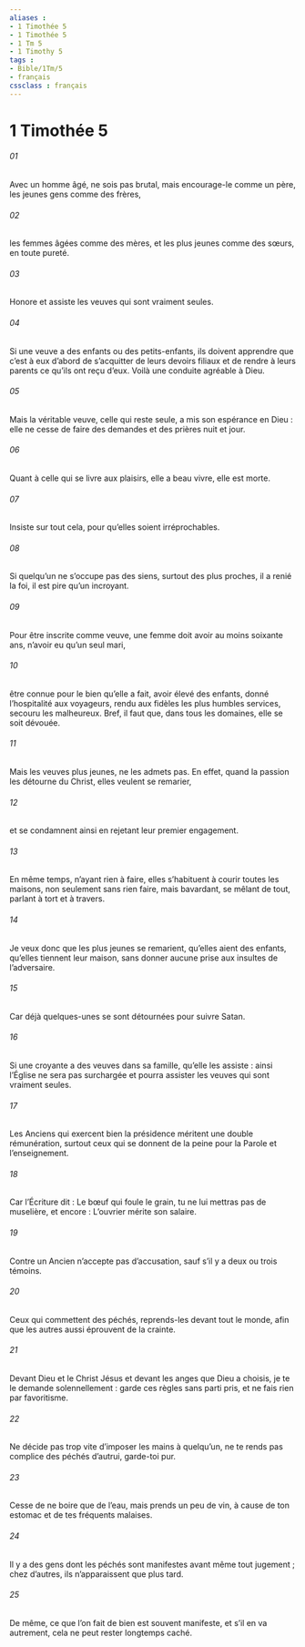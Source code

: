 ```yaml
---
aliases : 
- 1 Timothée 5
- 1 Timothée 5
- 1 Tm 5
- 1 Timothy 5
tags : 
- Bible/1Tm/5
- français
cssclass : français
---
```


# 1 Timothée 5

###### 01
Avec un homme âgé, ne sois pas brutal, mais encourage-le comme un père, les jeunes gens comme des frères,
###### 02
les femmes âgées comme des mères, et les plus jeunes comme des sœurs, en toute pureté.
###### 03
Honore et assiste les veuves qui sont vraiment seules.
###### 04
Si une veuve a des enfants ou des petits-enfants, ils doivent apprendre que c’est à eux d’abord de s’acquitter de leurs devoirs filiaux et de rendre à leurs parents ce qu’ils ont reçu d’eux. Voilà une conduite agréable à Dieu.
###### 05
Mais la véritable veuve, celle qui reste seule, a mis son espérance en Dieu : elle ne cesse de faire des demandes et des prières nuit et jour.
###### 06
Quant à celle qui se livre aux plaisirs, elle a beau vivre, elle est morte.
###### 07
Insiste sur tout cela, pour qu’elles soient irréprochables.
###### 08
Si quelqu’un ne s’occupe pas des siens, surtout des plus proches, il a renié la foi, il est pire qu’un incroyant.
###### 09
Pour être inscrite comme veuve, une femme doit avoir au moins soixante ans, n’avoir eu qu’un seul mari,
###### 10
être connue pour le bien qu’elle a fait, avoir élevé des enfants, donné l’hospitalité aux voyageurs, rendu aux fidèles les plus humbles services, secouru les malheureux. Bref, il faut que, dans tous les domaines, elle se soit dévouée.
###### 11
Mais les veuves plus jeunes, ne les admets pas. En effet, quand la passion les détourne du Christ, elles veulent se remarier,
###### 12
et se condamnent ainsi en rejetant leur premier engagement.
###### 13
En même temps, n’ayant rien à faire, elles s’habituent à courir toutes les maisons, non seulement sans rien faire, mais bavardant, se mêlant de tout, parlant à tort et à travers.
###### 14
Je veux donc que les plus jeunes se remarient, qu’elles aient des enfants, qu’elles tiennent leur maison, sans donner aucune prise aux insultes de l’adversaire.
###### 15
Car déjà quelques-unes se sont détournées pour suivre Satan.
###### 16
Si une croyante a des veuves dans sa famille, qu’elle les assiste : ainsi l’Église ne sera pas surchargée et pourra assister les veuves qui sont vraiment seules.
###### 17
Les Anciens qui exercent bien la présidence méritent une double rémunération, surtout ceux qui se donnent de la peine pour la Parole et l’enseignement.
###### 18
Car l’Écriture dit : Le bœuf qui foule le grain, tu ne lui mettras pas de muselière, et encore : L’ouvrier mérite son salaire.
###### 19
Contre un Ancien n’accepte pas d’accusation, sauf s’il y a deux ou trois témoins.
###### 20
Ceux qui commettent des péchés, reprends-les devant tout le monde, afin que les autres aussi éprouvent de la crainte.
###### 21
Devant Dieu et le Christ Jésus et devant les anges que Dieu a choisis, je te le demande solennellement : garde ces règles sans parti pris, et ne fais rien par favoritisme.
###### 22
Ne décide pas trop vite d’imposer les mains à quelqu’un, ne te rends pas complice des péchés d’autrui, garde-toi pur.
###### 23
Cesse de ne boire que de l’eau, mais prends un peu de vin, à cause de ton estomac et de tes fréquents malaises.
###### 24
Il y a des gens dont les péchés sont manifestes avant même tout jugement ; chez d’autres, ils n’apparaissent que plus tard.
###### 25
De même, ce que l’on fait de bien est souvent manifeste, et s’il en va autrement, cela ne peut rester longtemps caché.
